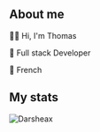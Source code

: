 <h2>About me</h2>

🙆‍♂️ Hi, I'm Thomas  

💼 Full stack Developer

📍 French  

<h2>My stats</h2>

<div align="left">
     
  ![Darsheax](https://github-readme-stats.vercel.app/api?username=Darsheax)
  
</div>

<!---
Darsheax/Darsheax is a ✨ special ✨ repository because its `README.md` (this file) appears on your GitHub profile.
You can click the Preview link to take a look at your changes.
--->
